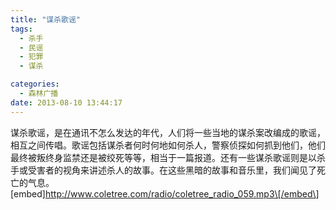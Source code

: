 ```yaml
---
title: "谋杀歌谣"
tags:
  - 杀手
  - 民谣
  - 犯罪
  - 谋杀

categories:
  - 森林广播
date: 2013-08-10 13:44:17
---
```


谋杀歌谣，是在通讯不怎么发达的年代，人们将一些当地的谋杀案改编成的歌谣，相互之间传唱。歌谣包括谋杀者何时何地如何杀人，警察侦探如何抓到他们，他们最终被叛终身监禁还是被绞死等等，相当于一篇报道。还有一些谋杀歌谣则是以杀手或受害者的视角来讲述杀人的故事。在这些黑暗的故事和音乐里，我们闻见了死亡的气息。   \[embed\]http://www.coletree.com/radio/coletree_radio_059.mp3\[/embed\]